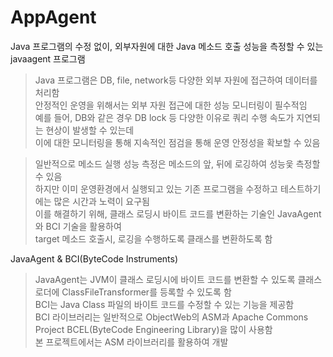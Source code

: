 # AppAgent
Java 프로그램의 수정 없이, 외부자원에 대한 Java 메소드 호출 성능을 측정할 수 있는 javaagent 프로그램     
> Java 프로그램은 DB, file, network등 다양한 외부 자원에 접근하여 데이터를 처리함     
> 안정적인 운영을 위해서는 외부 자원 접근에 대한 성능 모니터링이 필수적임    
> 예를 들어, DB와 같은 경우 DB lock 등 다양한 이유로 쿼리 수행 속도가 지연되는 현상이 발생할 수 있는데   
> 이에 대한 모니터링을 통해 지속적인 점검을 통해 운영 안정성을 확보할 수 있음    

> 일반적으로 메소드 실행 성능 측정은 메소드의 앞, 뒤에 로깅하여 성능읓 측정할 수 있음    
> 하지만 이미 운영환경에서 실행되고 있는 기존 프로그램을 수정하고 테스트하기에는 많은 시간과 노력이 요구됨    
> 이를 해결하기 위해, 클래스 로딩시 바이트 코드를 변환하는 기술인 JavaAgent와 BCI 기술을 활용하여    
> target 메소드 호출시, 로깅을 수행하도록 클래스를 변환하도록 함     

JavaAgent & BCI(ByteCode Instruments)
> JavaAgent는 JVM이 클래스 로딩시에 바이트 코드를 변환할 수 있도록 클래스 로더에 ClassFileTransformer를 등록할 수 있도록 함     
> BCI는 Java Class 파일의 바이트 코드를 수정할 수 있는 기능을 제공함    
> BCI 라이브러리는 일반적으로 ObjectWeb의 ASM과 Apache Commons Project BCEL(ByteCode Engineering Library)을 많이 사용함    
> 본 프로젝트에서는 ASM 라이브러리를 활용하여 개발    


